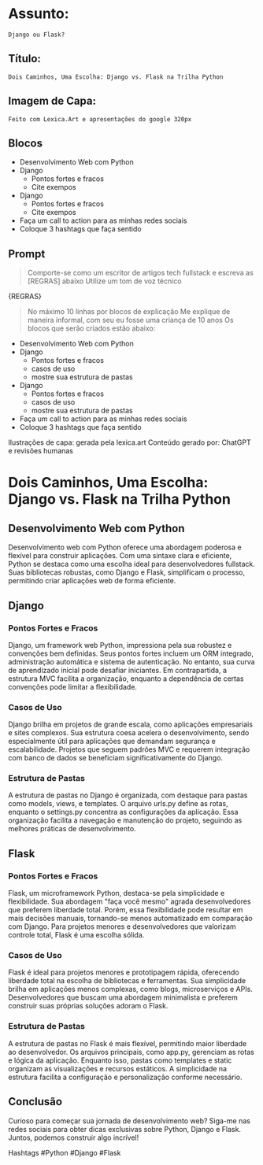 # Assunto:
    Django ou Flask?
## Título:
    Dois Caminhos, Uma Escolha: Django vs. Flask na Trilha Python
## Imagem de Capa:
    Feito com Lexica.Art e apresentações do google 320px
## Blocos
- Desenvolvimento Web com Python
- Django
    - Pontos fortes e fracos
    - Cite exempos
- Django
    - Pontos fortes e fracos
    - Cite exempos
- Faça um call to action para as minhas redes sociais
- Coloque 3 hashtags que faça sentido

## Prompt
> Comporte-se como um escritor de artigos tech fullstack e escreva as [REGRAS] abaixo
> Utilize um tom de voz técnico

{REGRAS}
> No máximo 10 linhas por blocos de explicação
> Me explique de maneira informal, com seu eu fosse uma criança de 10 anos
> Os blocos que serão criados estão abaixo:
- Desenvolvimento Web com Python
- Django
    - Pontos fortes e fracos
    - casos de uso
    - mostre sua estrutura de pastas
- Django
    - Pontos fortes e fracos
    - casos de uso
    - mostre sua estrutura de pastas
- Faça um call to action para as minhas redes sociais
- Coloque 3 hashtags que faça sentido

Ilustrações de capa: gerada pela lexica.art
Conteúdo gerado por: ChatGPT e revisões humanas


# Dois Caminhos, Uma Escolha: Django vs. Flask na Trilha Python #


## Desenvolvimento Web com Python

Desenvolvimento web com Python oferece uma abordagem poderosa e flexível para construir aplicações. Com uma sintaxe clara e eficiente, Python se destaca como uma escolha ideal para desenvolvedores fullstack. Suas bibliotecas robustas, como Django e Flask, simplificam o processo, permitindo criar aplicações web de forma eficiente.

## Django
### Pontos Fortes e Fracos

Django, um framework web Python, impressiona pela sua robustez e convenções bem definidas. Seus pontos fortes incluem um ORM integrado, administração automática e sistema de autenticação. No entanto, sua curva de aprendizado inicial pode desafiar iniciantes. Em contrapartida, a estrutura MVC facilita a organização, enquanto a dependência de certas convenções pode limitar a flexibilidade.

### Casos de Uso

Django brilha em projetos de grande escala, como aplicações empresariais e sites complexos. Sua estrutura coesa acelera o desenvolvimento, sendo especialmente útil para aplicações que demandam segurança e escalabilidade. Projetos que seguem padrões MVC e requerem integração com banco de dados se beneficiam significativamente do Django.

### Estrutura de Pastas

A estrutura de pastas no Django é organizada, com destaque para pastas como models, views, e templates. O arquivo urls.py define as rotas, enquanto o settings.py concentra as configurações da aplicação. Essa organização facilita a navegação e manutenção do projeto, seguindo as melhores práticas de desenvolvimento.

## Flask 
### Pontos Fortes e Fracos

Flask, um microframework Python, destaca-se pela simplicidade e flexibilidade. Sua abordagem "faça você mesmo" agrada desenvolvedores que preferem liberdade total. Porém, essa flexibilidade pode resultar em mais decisões manuais, tornando-se menos automatizado em comparação com Django. Para projetos menores e desenvolvedores que valorizam controle total, Flask é uma escolha sólida.

### Casos de Uso

Flask é ideal para projetos menores e prototipagem rápida, oferecendo liberdade total na escolha de bibliotecas e ferramentas. Sua simplicidade brilha em aplicações menos complexas, como blogs, microserviços e APIs. Desenvolvedores que buscam uma abordagem minimalista e preferem construir suas próprias soluções adoram o Flask.

### Estrutura de Pastas

A estrutura de pastas no Flask é mais flexível, permitindo maior liberdade ao desenvolvedor. Os arquivos principais, como app.py, gerenciam as rotas e lógica da aplicação. Enquanto isso, pastas como templates e static organizam as visualizações e recursos estáticos. A simplicidade na estrutura facilita a configuração e personalização conforme necessário.

## Conclusão

Curioso para começar sua jornada de desenvolvimento web? 
Siga-me nas redes sociais para obter dicas exclusivas sobre Python, Django e Flask. Juntos, podemos construir algo incrível!

Hashtags
#Python #Django #Flask